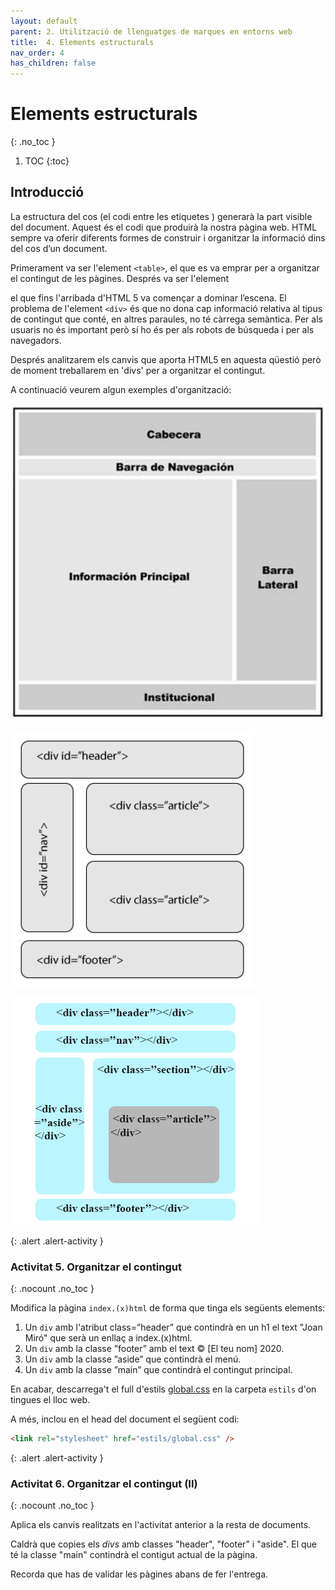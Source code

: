 ```yaml
---
layout: default
parent: 2. Utilització de llenguatges de marques en entorns web 
title:  4. Elements estructurals
nav_order: 4
has_children: false
---
```

# Elements estructurals 
{: .no_toc }

1. TOC
{:toc}

## Introducció

La estructura del cos (el codi entre les etiquetes <body>) generarà la part
visible del document. Aquest és el codi que produirà la nostra pàgina web.
HTML sempre va oferir diferents formes de construir i organitzar la informació
dins del cos d’un document. 

Primerament va ser l'element `<table>`, el que es va emprar per a organitzar el contingut de les pàgines.
 Després va ser l'element <div> el que fins l'arribada d'HTML 5 va començar a dominar l’escena. El problema de l'element
 `<div>` és que no dona cap informació relativa al tipus de contingut que conté, en altres paraules, no té càrrega 
 semàntica. Per als usuaris no és important però sí ho és per als robots de búsqueda i per als navegadors.   

Després analitzarem els canvis que aporta HTML5 en aquesta qüestió però de moment treballarem 
en 'divs' per a organitzar el contingut.

A continuació veurem algun exemples d'organització:


![Organització](assets/estructura-web.png)


![Organització 2](assets/estructura-web-2.png)

![Organització 3](assets/estructura-web-3.png)

{: .alert .alert-activity }
<div markdown="1">

### Activitat 5. Organitzar el contingut
{: .nocount .no_toc }

Modifica la pàgina `index.(x)html` de forma que tinga els següents elements:

1. Un `div` amb l'atribut class=”header” que contindrà en un h1 el text "Joan Miró" que serà un enllaç a index.(x)html.
2. Un `div` amb la classe ”footer” amb el text &copy; [El teu nom] 2020.
3. Un `div` amb la classe ”aside” que contindrà el menú.
4. Un `div` amb la classe ”main” que contindrà el contingut principal.

En acabar, descarrega't el full d'estils [global.css](assets/global.css) en la carpeta `estils` d'on tingues el lloc web. 

A més, inclou en el head del document el següent codi:

```html
<link rel="stylesheet" href="estils/global.css" />
```
</div>   

{: .alert .alert-activity }
<div markdown="1">


### Activitat 6. Organitzar el contingut (II)
{: .nocount .no_toc }

Aplica els canvis realitzats en l'activitat anterior a la resta de documents. 

Caldrà que copies els _divs_ amb classes "header", "footer" i "aside". El que té la classe "main" contindrà el contigut
actual de la pàgina.    

Recorda que has de validar les pàgines abans de fer l'entrega.
</div>